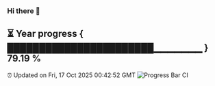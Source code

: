### Hi there 👋
⏳ Year progress { ███████████████████████▁▁▁▁▁▁▁ } 79.19 %
---
⏰ Updated on Fri, 17 Oct 2025 00:42:52 GMT
![Progress Bar CI](https://github.com/Moyi321/Moyi321/workflows/Progress%20Bar%20CI/badge.svg)
